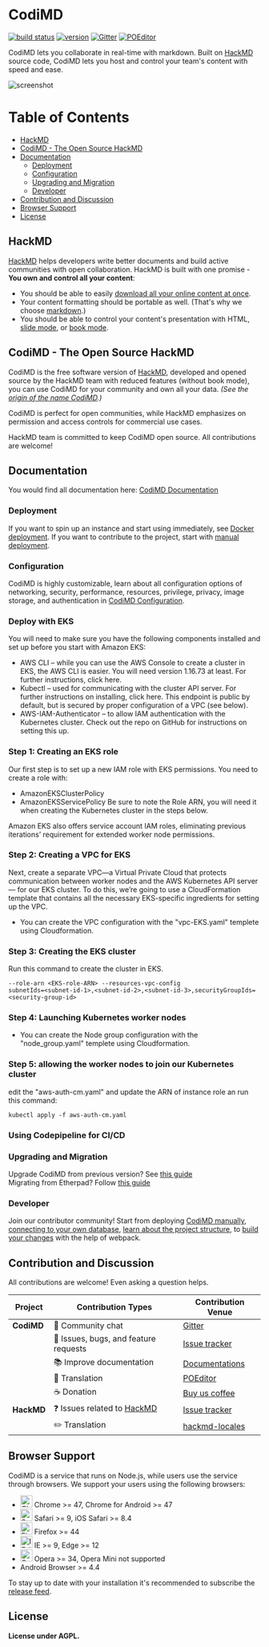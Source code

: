 CodiMD
===

[![build status][travis-image]][travis-url]
[![version][github-version-badge]][github-release-page]
[![Gitter][gitter-image]][gitter-url]
[![POEditor][poeditor-image]][poeditor-url]

CodiMD lets you collaborate in real-time with markdown.
Built on [HackMD](https://hackmd.io) source code, CodiMD lets you host and control your team's content with speed and ease.

![screenshot](https://raw.githubusercontent.com/hackmdio/codimd/develop/public/screenshot.png)

<!-- START doctoc generated TOC please keep comment here to allow auto update -->
<!-- DON'T EDIT THIS SECTION, INSTEAD RE-RUN doctoc TO UPDATE -->
# Table of Contents

- [HackMD](#hackmd)
- [CodiMD - The Open Source HackMD](#codimd---the-open-source-hackmd)
- [Documentation](#documentation)
  - [Deployment](#deployment)
  - [Configuration](#configuration)
  - [Upgrading and Migration](#upgrading-and-migration)
  - [Developer](#developer)
- [Contribution and Discussion](#contribution-and-discussion)
- [Browser Support](#browser-support)
- [License](#license)

<!-- END doctoc generated TOC please keep comment here to allow auto update -->

## HackMD

[HackMD](https://hackmd.io) helps developers write better documents and build active communities with open collaboration.
HackMD is built with one promise - **You own and control all your content**:
- You should be able to easily [download all your online content at once](https://hackmd.io/c/news/%2Fs%2Fr1cx3a3SE).
- Your content formatting should be portable as well. (That's why we choose [markdown](https://hackmd.io/features#Typography).)
- You should be able to control your content's presentation with HTML, [slide mode](https://hackmd.io/p/slide-example), or [book mode](https://hackmd.io/c/book-example/).

## CodiMD - The Open Source HackMD

CodiMD is the free software version of [HackMD](https://hackmd.io), developed and opened source by the HackMD team with reduced features (without book mode), you can use CodiMD for your community and own all your data. *(See the [origin of the name CodiMD](https://github.com/hackmdio/hackmd/issues/720).)*

CodiMD is perfect for open communities, while HackMD emphasizes on permission and access controls for commercial use cases.

HackMD team is committed to keep CodiMD open source. All contributions are welcome!

## Documentation
You would find all documentation here: [CodiMD Documentation](https://hackmd.io/c/codimd-documentation)

### Deployment
If you want to spin up an instance and start using immediately, see [Docker deployment](https://hackmd.io/c/codimd-documentation/%2Fs%2Fcodimd-docker-deployment).
If you want to contribute to the project, start with [manual deployment](https://hackmd.io/c/codimd-documentation/%2Fs%2Fcodimd-manual-deployment).

### Configuration
CodiMD is highly customizable, learn about all configuration options of networking, security, performance, resources, privilege, privacy, image storage, and authentication in [CodiMD Configuration](https://hackmd.io/c/codimd-documentation/%2Fs%2Fcodimd-configuration).

### Deploy with EKS
You will need to make sure you have the following components installed and set up before you start with Amazon EKS:

- AWS CLI – while you can use the AWS Console to create a cluster in EKS, the AWS CLI is easier. You will need version 1.16.73 at least. For further instructions, click here.
- Kubectl – used for communicating with the cluster API server. For further instructions on installing, click here. This endpoint is public by default, but is secured by proper configuration of a VPC (see below).
- AWS-IAM-Authenticator – to allow IAM authentication with the Kubernetes cluster. Check out the repo on GitHub for instructions on setting this up.

### Step 1: Creating an EKS role
Our first step is to set up a new IAM role with EKS permissions.
You need to create a role with:
- AmazonEKSClusterPolicy
- AmazonEKSServicePolicy
Be sure to note the Role ARN, you will need it when creating the Kubernetes cluster in the steps below.

Amazon EKS also offers service account IAM roles, eliminating previous iterations’ requirement for extended worker node permissions.
### Step 2: Creating a VPC for EKS
Next, create a separate VPC—a Virtual Private Cloud that protects communication between worker nodes and the AWS Kubernetes API server— for our EKS cluster. To do this, we’re going to use a CloudFormation template that contains all the necessary EKS-specific ingredients for setting up the VPC.
- You can create the VPC configuration with the  "vpc-EKS.yaml" templete using Cloudformation.
### Step 3: Creating the EKS cluster
Run this command to create the cluster in EKS.
```aws eks --region <region> create-cluster --name <clusterName> 
--role-arn <EKS-role-ARN> --resources-vpc-config 
subnetIds=<subnet-id-1>,<subnet-id-2>,<subnet-id-3>,securityGroupIds=<security-group-id>
```
### Step 4: Launching Kubernetes worker nodes
- You can create the Node group configuration with the  "node_group.yaml" templete using Cloudformation.
### Step 5: allowing the worker nodes to join our Kubernetes cluster
edit the "aws-auth-cm.yaml" and update the ARN of instance role an run this command:
```
kubectl apply -f aws-auth-cm.yaml
```
### Using Codepipeline for CI/CD


### Upgrading and Migration
Upgrade CodiMD from previous version? See [this guide](https://hackmd.io/c/codimd-documentation/%2Fs%2Fcodimd-upgrade)<br>
Migrating from Etherpad? Follow [this guide](https://hackmd.io/c/codimd-documentation/%2Fs%2Fcodimd-migration-etherpad)

### Developer
Join our contributor community! Start from deploying [CodiMD manually](https://hackmd.io/c/codimd-documentation/%2Fs%2Fcodimd-manual-deployment), [connecting to your own database](https://hackmd.io/c/codimd-documentation/%2Fs%2Fcodimd-db-connection), [learn about the project structure](https://hackmd.io/c/codimd-documentation/%2Fs%2Fcodimd-project-structure), to [build your changes](https://hackmd.io/c/codimd-documentation/%2Fs%2Fcodimd-webpack) with the help of webpack.

## Contribution and Discussion
All contributions are welcome! Even asking a question helps.

| Project | Contribution Types | Contribution Venue |
| ------- | ------------------ | ------------------ |
|**CodiMD**|:couple: Community chat|[Gitter][gitter-url]|
||:bug: Issues, bugs, and feature requests|[Issue tracker](https://github.com/hackmdio/codimd/issues)|
||:books: Improve documentation|[Documentations](https://hackmd.io/c/codimd-documentation)|
||:pencil: Translation|[POEditor][poeditor-url]|
||:coffee: Donation|[Buy us coffee](https://www.paypal.com/cgi-bin/webscr?cmd=_donations&business=KDGS4PREHX6QQ&lc=US&item_name=HackMD&currency_code=USD&bn=PP%2dDonationsBF%3abtn_donate_LG%2egif%3aNonHosted)|
|**HackMD**|:question: Issues related to [HackMD](https://hackmd.io/)|[Issue tracker](https://github.com/hackmdio/hackmd-io-issues/issues)|
||:pencil2: Translation|[hackmd-locales](https://github.com/hackmdio/hackmd-locales/tree/master/locales)|

## Browser Support

CodiMD is a service that runs on Node.js, while users use the service through browsers. We support your users using the following browsers:
- <img src="https://raw.githubusercontent.com/alrra/browser-logos/master/src/chrome/chrome_48x48.png" alt="Chrome" width="24px" height="24px" /> Chrome >= 47, Chrome for Android >= 47
- <img src="https://raw.githubusercontent.com/alrra/browser-logos/master/src/safari/safari_48x48.png" alt="Safari" width="24px" height="24px" /> Safari >= 9, iOS Safari >= 8.4
- <img src="https://raw.githubusercontent.com/alrra/browser-logos/master/src/firefox/firefox_48x48.png" alt="Firefox" width="24px" height="24px" /> Firefox >= 44
- <img src="https://raw.githubusercontent.com/alrra/browser-logos/master/src/edge/edge_48x48.png" alt="IE / Edge" width="24px" height="24px" /> IE >= 9, Edge >= 12
- <img src="https://raw.githubusercontent.com/alrra/browser-logos/master/src/opera/opera_48x48.png" alt="Opera" width="24px" height="24px" /> Opera >= 34, Opera Mini not supported
- Android Browser >= 4.4

To stay up to date with your installation it's recommended to subscribe the [release feed][github-release-feed].

## License

**License under AGPL.**

[gitter-image]: https://img.shields.io/badge/gitter-hackmdio/codimd-blue.svg
[gitter-url]: https://gitter.im/hackmdio/hackmd
[travis-image]: https://travis-ci.com/hackmdio/codimd.svg?branch=master
[travis-url]: https://travis-ci.com/hackmdio/codimd
[github-version-badge]: https://img.shields.io/github/release/hackmdio/codimd.svg
[github-release-page]: https://github.com/hackmdio/codimd/releases
[github-release-feed]: https://github.com/hackmdio/codimd/releases.atom
[poeditor-image]: https://img.shields.io/badge/POEditor-translate-blue.svg
[poeditor-url]: https://poeditor.com/join/project/q0nuPWyztp
